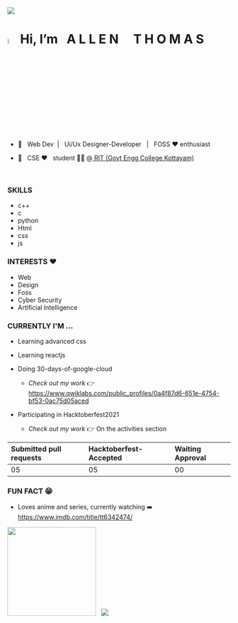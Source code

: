 ![](https://komarev.com/ghpvc/?username=coding-sorcerer-1&style=flat-square)
# <img src="https://camo.githubusercontent.com/35d3d11359a49bf12aebb834cc13fd81b95eff4e/68747470733a2f2f6d656469612e67697068792e636f6d2f6d656469612f6876524a434c467a6361737252346961377a2f67697068792e676966" height="5.4%" width="4.4%"> Hi,  **I’m &nbsp;  A L L E N** &nbsp; &nbsp; **T H O M A S**

- 👀 &nbsp; Web Dev &nbsp;| &nbsp; Ui/Ux Designer-Developer &nbsp; | &nbsp; FOSS :heart: enthusiast

- 🌱 &nbsp; CSE  ❤️ &nbsp; student 🧑‍💻  @<a  href="http://www.rit.ac.in/" > RIT (Govt Engg College,Kottayam) </a>
<br>

### SKILLS
- c++
- c
- python
- Html
- css
- js

### INTERESTS ❤️
- Web
- Design
- Foss
- Cyber Security
- Artificial Intelligence

### CURRENTLY I'M ... 
- Learning advanced css
- Learning reactjs
- Doing 30-days-of-google-cloud

    * _Check out my work_ 👉  https://www.qwiklabs.com/public_profiles/0a4f87d6-651e-4754-bf53-0ac75d05aced
        
- Participating in Hacktoberfest2021 
    * _Check out my work_ 👉  On the activities section 


   
|**Submitted pull requests**|**Hacktoberfest-Accepted**|**Waiting Approval**|
|:---|:---|:---|
|05|05|00|

     

### FUN FACT 😁
- Loves anime and series, currently watching ➡️ https://www.imdb.com/title/tt6342474/



 <img height="200em" src="https://github-readme-stats-eight-theta.vercel.app/api?username=coding-sorcerer-1&theme=chartreuse-dark&show_icons=true&include_all_commits=true&count_private=true"/> &nbsp; <img src="https://github-readme-stats.vercel.app/api/top-langs/?username=coding-sorcerer-1&theme=chartreuse-dark"/>
 






